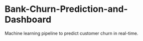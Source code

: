# Bank-Churn-Prediction-and-Dashboard
Machine learning pipeline to predict customer churn in real-time.
